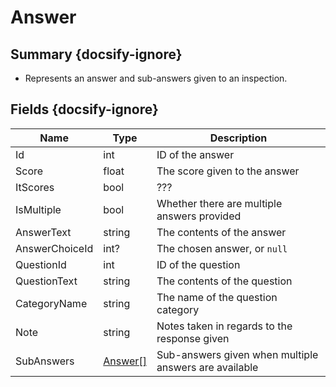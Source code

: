 # Answer

## Summary {docsify-ignore}
* Represents an answer and sub-answers given to an inspection.

## Fields {docsify-ignore}

| Name  | Type | Description |
|---|---|---|
| Id | int | ID of the answer |
| Score | float | The score given to the answer |
| ItScores | bool | ??? |
| IsMultiple | bool | Whether there are multiple answers provided |
| AnswerText | string | The contents of the answer |
| AnswerChoiceId | int? | The chosen answer, or `null` |
| QuestionId | int | ID of the question |
| QuestionText | string | The contents of the question |
| CategoryName | string | The name of the question category |
| Note | string | Notes taken in regards to the response given |
| SubAnswers | [Answer[]](answer.md) | Sub-answers given when multiple answers are available |